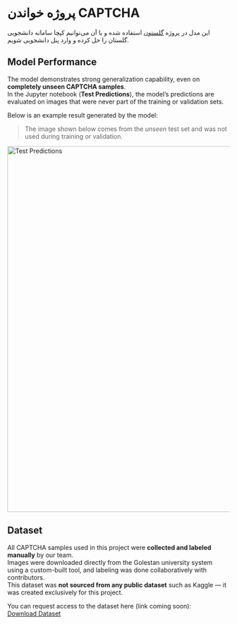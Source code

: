 # پروژه خواندن CAPTCHA

این مدل در پروژه [گلستون](https://github.com/Pezhm4n/Golestoon) استفاده شده و با آن می‌توانیم کپچا سامانه دانشجویی گلستان را حل کرده و وارد پنل دانشجویی شویم.



## Model Performance

The model demonstrates strong generalization capability, even on **completely unseen CAPTCHA samples**.  
In the Jupyter notebook (**Test Predictions**), the model’s predictions are evaluated on images that were never part of the training or validation sets.  

Below is an example result generated by the model:  
> The image shown below comes from the *unseen* test set and was not used during training or validation.

<img width="1489" height="831" alt="Test Predictions" src="https://github.com/user-attachments/assets/f124054d-b191-4b1d-ae40-3d33a06953d7" />


## Dataset

All CAPTCHA samples used in this project were **collected and labeled manually** by our team.  
Images were downloaded directly from the Golestan university system using a custom-built tool, and labeling was done collaboratively with contributors.  
This dataset was **not sourced from any public dataset** such as Kaggle — it was created exclusively for this project.  

You can request access to the dataset here (link coming soon):  
 [Download Dataset]()

